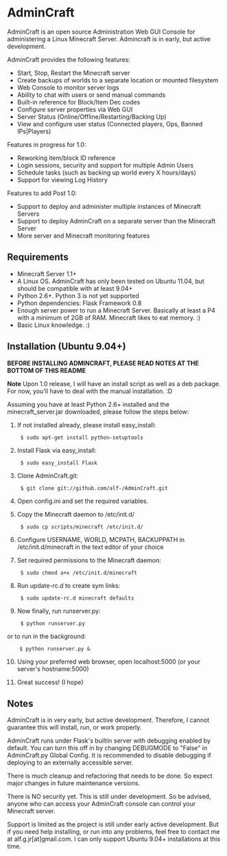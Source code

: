 # AdminCraft #

AdminCraft is an open source Administration Web GUI Console for administering a
Linux Minecraft Server. Admincraft is in early, but active development.

AdminCraft provides the following features:

- Start, Stop, Restart the Minecraft server
- Create backups of worlds to a separate location or mounted filesystem
- Web Console to monitor server logs
- Ability to chat with users or send manual commands
- Built-in reference for Block/Item Dec codes
- Configure server properties via Web GUI
- Server Status (Online/Offline/Restarting/Backing Up)
- View and configure user status (Connected players, Ops, Banned IPs|Players)


Features in progress for 1.0:

- Reworking item/block ID reference
- Login sessions, security and support for multiple Admin Users
- Schedule tasks (such as backing up world every X hours/days)
- Support for viewing Log History

Features to add Post 1.0:

- Support to deploy and administer multiple instances of Minecraft Servers
- Support to deploy AdminCraft on a separate server than the Minecraft Server
- More server and Minecraft monitoring features

## Requirements ##

- Minecraft Server 1.1+
- A Linux OS. AdminCraft has only been tested on Ubuntu 11.04,
but should be compatible with at least 9.04+
- Python 2.6+. Python 3 is not yet supported
- Python dependencies: Flask Framework 0.8
- Enough server power to run a Minecraft Server. Basically at least
a P4 with a minimum of 2GB of RAM. Minecraft likes to eat memory. :)
- Basic Linux knowledge. :)

## Installation (Ubuntu 9.04+) ##

**BEFORE INSTALLING ADMINCRAFT, PLEASE READ NOTES AT THE BOTTOM OF THIS README**

**Note** Upon 1.0 release, I will have an install script as well as a deb
package. For now, you'll have to deal with the manual installation. :D

Assuming you have at least Python 2.6+ installed and the minecraft_server.jar 
downloaded, please follow the steps below: 

1. If not installed already, please install easy_install:

        $ sudo apt-get install python-setuptools

2. Install Flask via easy_install:

        $ sudo easy_install Flask

3. Clone AdminCraft.git:

        $ git clone git://github.com/alf-/AdminCraft.git

4. Open config.ini and set the required variables.

5. Copy the Minecraft daemon to /etc/init.d/

        $ sudo cp scripts/minecraft /etc/init.d/

6. Configure USERNAME, WORLD, MCPATH, BACKUPPATH in
    /etc/init.d/minecraft in the text editor of your choice

7. Set required permissions to the Minecraft daemon:

        $ sudo chmod a+x /etc/init.d/minecraft

8. Run update-rc.d to create sym links:

        $ sudo update-rc.d minecraft defaults

9. Now finally, run runserver.py:

        $ python runserver.py

or to run in the background:

        $ python runserver.py &

10. Using your preferred web browser, open localhost:5000 (or your server's hostname:5000)

11. Great success! (I hope)


## Notes ##

AdminCraft is in very early, but active development. Therefore, I cannot guarantee this will install, run, or work properly. 

AdminCraft runs under Flask's builtin server with debugging enabled by default. You can turn this off in by changing DEBUGMODE to "False" in AdminCraft.py Global Config. It is recommended to disable debugging if deploying to an externally accessible server.

There is much cleanup and refactoring that needs to be done. So expect major changes in future maintenance versions. 

There is NO security yet. This is still under development. So be advised, anyone who can access your AdminCraft console can control your Minecraft server.

Support is limited as the project is still under early active development. But if you need help installing, or run into any problems, feel free to contact me at alf.g.jr[at]gmail.com. I can only support Ubuntu 9.04+ installations at this time. 

